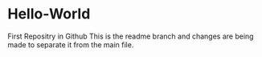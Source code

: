 # Hello-World
First Repositry in Github
This is the readme branch and changes are being made to separate it from the main file.
